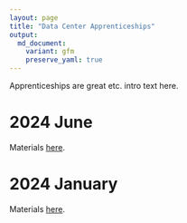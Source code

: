 ```yaml
---
layout: page
title: "Data Center Apprenticeships"
output:
  md_document:
    variant: gfm
    preserve_yaml: true
---
```


Apprenticeships are great etc. intro text here.

# 2024 June

Materials [here](apprenticeship_2024h2).

# 2024 January

Materials [here](apprenticeship_2024h1).